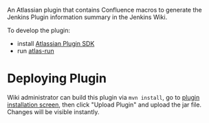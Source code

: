 An Atlassian plugin that contains Confluence macros to generate the Jenkins Plugin information summary in the Jenkins Wiki.

To develop the plugin:
* install [Atlassian Plugin SDK](https://developer.atlassian.com/docs/getting-started/set-up-the-atlassian-plugin-sdk-and-build-a-project)
* run [atlas-run](https://developer.atlassian.com/docs/developer-tools/working-with-the-sdk/command-reference/atlas-run)
 
# Deploying Plugin
Wiki administrator can build this plugin via `mvn install`,
go to [plugin installation screen](https://wiki.jenkins-ci.org/plugins/servlet/upm#install),
then click "Upload Plugin" and upload the jar file. Changes will be visible instantly.
